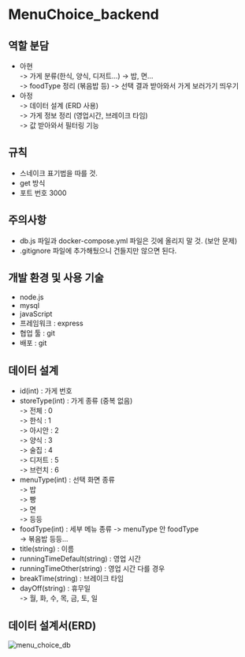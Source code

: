 # MenuChoice_backend

## 역할 분담

- 아현  
  -> 가게 분류(한식, 양식, 디저트…) → 밥, 면…  
  -> foodType 정리 (볶음밥 등)
  -> 선택 결과 받아와서 가게 보러가기 띄우기
- 아정  
  -> 데이터 설계 (ERD 사용)  
  -> 가게 정보 정리 (영업시간, 브레이크 타임)  
  -> 값 받아와서 필터링 기능

## 규칙

- 스네이크 표기법을 따를 것.
- get 방식
- 포트 번호 3000

## 주의사항

- db.js 파일과 docker-compose.yml 파일은 깃에 올리지 말 것. (보안 문제)
- .gitignore 파일에 추가해뒀으니 건들지만 않으면 된다.

## 개발 환경 및 사용 기술

- node.js
- mysql
- javaScript
- 프레임워크 : express
- 협업 툴 : git
- 배포 : git

## 데이터 설계

- id(int) : 가게 번호
- storeType(int) : 가게 종류 (중복 없음)  
  -> 전체 : 0  
  -> 한식 : 1  
  -> 아시안 : 2  
  -> 양식 : 3  
  -> 술집 : 4  
  -> 디저트 : 5  
  -> 브런치 : 6
- menuType(int) : 선택 화면 종류  
  -> 밥  
  -> 빵  
  -> 면  
  -> 등등
- foodType(int) : 세부 메뉴 종류
  -> menuType 안 foodType  
  -> 볶음밥 등등...
- title(string) : 이름
- runningTimeDefault(string) : 영업 시간
- runningTimeOther(string) : 영업 시간 다를 경우
- breakTime(string) : 브레이크 타임
- dayOff(string) : 휴무일  
  -> 월, 화, 수, 목, 금, 토, 일

## 데이터 설계서(ERD)

![menu_choice_db](https://github.com/ajung7038/MenuChoice_backend/assets/80907516/cb14c90d-f457-4c1c-b786-2a8ea96196b5)
